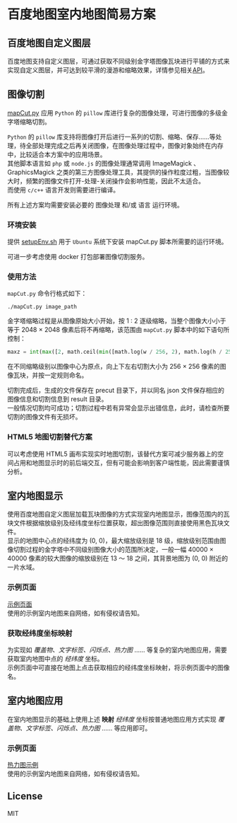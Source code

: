 # 百度地图室内地图简易方案

## 百度地图自定义图层

百度地图支持自定义图层，可通过获取不同级别金字塔图像瓦块进行平铺的方式来实现自定义图层，并可达到较平滑的漫游和缩略效果，详情参见相关[API](http://lbsyun.baidu.com/index.php?title=jspopular/guide/maplayer)。

## 图像切割

[mapCut.py](mapCut.py) 应用 `Python` 的 `pillow` 库进行复杂的图像处理，可进行图像的多级金字塔缩略切割。

`Python` 的 `pillow` 库支持将图像打开后进行一系列的切割、缩略、保存……等处理，待全部处理完成之后再关闭图像，在图像处理过程中，图像对象始终在内存中，比较适合本方案中的应用场景。  
其他脚本语言如 `php` 或 `node.js` 的图像处理通常调用 ImageMagick 、 GraphicsMagick 之类的第三方图像处理工具，其提供的操作粒度过粗，当图像较大时，频繁的图像文件打开-处理-关闭操作会影响性能，因此不太适合。  
而使用 `c/c++` 语言开发则需要进行编译。

所有上述方案均需要安装必要的 图像处理 和/或 语言 运行环境。

### 环境安装

提供 [setupEnv.sh](setupEnv.sh) 用于 `Ubuntu` 系统下安装 mapCut.py 脚本所需要的运行环境。

可进一步考虑使用 docker 打包部署图像切割服务。

### 使用方法

`mapCut.py` 命令行格式如下：

```
./mapCut.py image_path
```

金字塔缩略过程是从图像原始大小开始，按 1 : 2 逐级缩略，当整个图像大小小于等于 2048 × 2048 像素后将不再缩略，该范围由 `mapCut.py` 脚本中的如下语句所控制：

```python
maxz = int(max([2, math.ceil(min([math.log(w / 256, 2), math.log(h / 256, 2)]))])) - 1
```

在不同缩略级别以图像中心为原点，向上下左右切割大小为 256 × 256 像素的图像瓦块，并按一定规则命名。

切割完成后，生成的文件保存在 precut 目录下，并以同名 json 文件保存相应的图像信息和切割信息到 result 目录。  
一般情况切割均可成功；切割过程中若有异常会显示出错信息，此时，请检查所要切割的图像文件有无损坏。

### HTML5 地图切割替代方案

可以考虑使用 HTML5 画布实现实时地图切割，该替代方案可减少服务器上的空间占用和地图显示时的前后端交互，但有可能会影响到客户端性能，因此需要谨慎分析。

## 室内地图显示

使用百度地图自定义图层加载瓦块图像的方式实现室内地图显示，图像范围内的瓦块文件根据缩放级别及经纬度坐标位置获取，超出图像范围则直接使用黑色瓦块文件。  
显示的地图中心点的经纬度为 (0, 0)，最大缩放级别是 18 级，缩放级别范围由图像切割过程的金字塔中不同级别图像大小的范围所决定，一般一幅 40000 × 40000 像素的较大图像的缩放级别在 13 ～ 18 之间，其背景地图为 (0, 0) 附近的一片水域。

### 示例页面

[示例页面](mapViewer.html)  
使用的示例室内地图来自网络，如有侵权请告知。

### 获取经纬度坐标映射

为实现如 _覆盖物、文字标签、闪烁点、热力图_ …… 等复杂的室内地图应用，需要获取室内地图中点的 _经纬度_ 坐标。  
示例页面中可直接在地图上点击获取相应的经纬度坐标映射，将示例页面中的图像名。

## 室内地图应用

在室内地图显示的基础上使用上述 **映射** _经纬度_ 坐标按普通地图应用方式实现 _覆盖物、文字标签、闪烁点、热力图_ …… 等应用即可。

### 示例页面

[热力图示例](mapApplication.html)  
使用的示例室内地图来自网络，如有侵权请告知。

## License

MIT